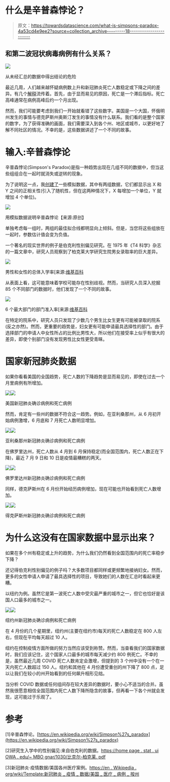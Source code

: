 # 什么是辛普森悖论？

> 原文：<https://towardsdatascience.com/what-is-simpsons-paradox-4a53cd4e9ee2?source=collection_archive---------18----------------------->

## 和第二波冠状病毒病例有什么关系？

![](img/7c160aaa2261a9afe87f0f53f3282b72.png)

从未经汇总的数据中得出结论的危险

最近几周，人们越来越怀疑病例数上升和新冠肺炎死亡人数稳定或下降之间的差异。有几个[解释](https://medium.com/the-atlantic/covid-19-cases-are-rising-so-why-are-deaths-flatlining-3d801eb78871)流传着。首先，由于显而易见的原因，死亡是一个滞后指标。死亡高峰通常在病例高峰后约一个月出现。

然而，我们可能要考虑到我们一开始就看错了这些数字。美国是一个大国，怀俄明州发生的事情与德克萨斯州奥斯汀发生的事情没有什么联系。我们看的是整个国家的数字，为了获得准确的画面，我们需要深入到各个州、地区或城市，以更好地了解不同社区的情况。不幸的是，这些数据讲述了一个不同的故事。

# 输入:辛普森悖论

辛普森悖论(Simpson's Paradox)是指一种趋势出现在几组不同的数据中，但当这些组组合在一起时就消失或逆转的现象。

为了说明这一点，我[创建了](https://github.com/timcopelandoh/Medium/blob/master/simp_sim.py)一些模拟数据，其中有两组数据，它们都显示出 X 和 Y 之间的正相关性(引入了随机性，但在这两种情况下，X 每增加一个单位，Y 就增加 4 个单位)。

![](img/7c160aaa2261a9afe87f0f53f3282b72.png)

用模拟数据说明辛普森悖论【来源:原创】

单独考虑每一组时，两组的最佳拟合线都明显向上倾斜。但是，当您将这些组放在一起时，参数估计值会变为负值。

一个著名的现实世界的例子是伯克利性别偏见研究。在 1975 年《T4 科学》杂志的一篇文章中，研究人员观察到了柏克莱大学研究生院男女录取率的巨大差异。

![](img/0582e07b9b5338cd92ea37cb2d91f108.png)

男性和女性的总体入学率[来源:[维基百科](https://en.wikipedia.org/wiki/Simpson%27s_paradox)

从表面上看，这可能意味着学校可能存在性别歧视。然而，当研究人员深入挖掘 85 个不同部门的数据时，他们发现了一个不同的故事。

![](img/40b7128d63470b110d636495954de5f9.png)

6 个最大部门的部门准入率[来源:[维基百科](https://en.wikipedia.org/wiki/Simpson%27s_paradox)

在特定的院系中，研究人员只发现了少数几个男生比女生更有可能被录取的院系(反之亦然)。然而，更重要的趋势是，妇女更有可能申请最具选择性的部门。由于选择部门的申请人中女性所占的比例比男性大，所以他们在接受率上似乎有很大的差异，即使个别部门没有发现男性比女性更受青睐。

# 国家新冠肺炎数据

如果你看看美国的全国趋势，死亡人数的下降趋势是显而易见的，即使在过去一个月里病例有所增加。

![](img/b3c86a0abc082bb862d59ae9753cd944.png)![](img/d2e912901e7a5614729e41363abf6a26.png)

美国新冠肺炎确诊病例和死亡病例

然而，肯定有一些州的数据不符合这一趋势。例如，在亚利桑那州，从 6 月初开始病例激增，6 月底和 7 月死亡人数明显增加。

![](img/a5d2e0deb8c2024a42f28b1ff682cb54.png)![](img/093c94c20d457cb12614af109b5a48e1.png)

亚利桑那州新冠肺炎确诊病例和死亡病例

在佛罗里达州，死亡人数从 4 月到 6 月保持稳定(而全国范围内，死亡人数正在下降)，最近 7 月 9 日和 10 日是疫情最糟糕的两天。

![](img/6192c512c910a4fef44663f16a6d113b.png)![](img/8aacd029697942719d9708d06af7c0d3.png)

佛罗里达州新冠肺炎确诊病例和死亡病例

同样，德克萨斯州在 6 月份开始经历病例增加，现在可能也开始看到死亡人数增加。

![](img/74374d86ef8c3e93dbb4f172092ec00b.png)![](img/abefbf5f99d0ac4ac94154726e567b73.png)

得克萨斯州新冠肺炎确诊病例和死亡病例

# 为什么这没有在国家数据中显示出来？

如果在多个州有稳定或上升的趋势，为什么我们仍然看到全国范围内的死亡率稳步下降？

还记得伯克利性别偏见的例子吗？大多数项目都同样或更频繁地接纳妇女。然而，更多的女性申请人申请了最具选择性的项目，导致她们的人数在汇总时看起来更糟。

以纽约为例。虽然它是第一波死亡人数中受灾最严重的城市之一，但它也恰好是该国人口最多的城市之一。

![](img/8df7d4c243ea2cd80a2743050a38bd78.png)![](img/5af9fe1f6b409869710badcd59b8c3f8.png)

纽约州新冠肺炎确诊病例和死亡病例

在 4 月份的几个星期里，纽约州(主要在纽约市)每天的死亡人数稳定在 800 人左右，但现在平均每天超过 10 人。

纽约在控制疫情方面所做的努力当然应该受到称赞。然而，当查看我们的国家数据时，我们应该记住，这个国家人口最多的城市每天减少约 800 例死亡。不幸的是，虽然最近几周 COVID 死亡人数肯定会激增，但提到的 3 个州中没有一个在一天内死亡人数超过 150 人。纽约和其他在 4 月份遭受重创的州下降了 800 点，足以让我们在较小的州开始看到的任何飙升相形见绌。

当分析 COVID 数据或任何组间存在较大差异的数据时，要小心不适当的合并。虽然我很愿意相信全国范围内死亡人数下降所隐含的故事，但再看一下各个州就会发现，这可能过于乐观了。

# 参考

[1]辛普森悖论。[https://en.wikipedia.org/wiki/Simpson%27s_paradox](https://en.wikipedia.org/wiki/Simpson%27s_paradox)

[2]研究生入学中的性别偏见:来自伯克利的数据。[https://home page . stat . ui OWA . edu/~ MBO gnar/1030/比克尔-柏克莱. pdf](https://homepage.stat.uiowa.edu/~mbognar/1030/Bickel-Berkeley.pdf)

[3]新冠肺炎·疫情数据/美国各州医疗案例。[https://en . Wikipedia . org/wiki/Template:新冠肺炎 _ 疫情 _ 数据/美国 _ 医疗 _ 病例 _ 按州](https://en.wikipedia.org/wiki/Template:COVID-19_pandemic_data/United_States_medical_cases_by_state)